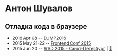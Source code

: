 # Антон Шувалов

## Отладка кода в браузере
- 2016 Apr 08 -- [DUMP2016](https://www.youtube.com/watch?v=nPYmp586EE0)    
- 2015 May 21-22 -- [Frontend Conf 2015](https://www.youtube.com/watch?v=-LFtPWD2zbQ)    
- 2015 Jun 20 -- [WSD 2015 - Санкт-Петербург](https://www.youtube.com/watch?v=V7bnSOwuO4M)  | [:notebook:](https://wsd.events/2015/06/20/pres/code-debug.pdf)  
